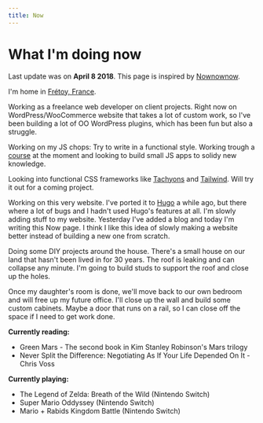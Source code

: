 ```yaml
---
title: Now
---
```


# What I'm doing now

Last update was on **April 8 2018**. This page is inspired by [Nownownow](http://nownownow.com/).

I'm home in [Frétoy, France](https://goo.gl/maps/dSzSBm3K1Xp). 

Working as a freelance web developer on client projects. Right now on WordPress/WooCommerce website that takes a lot of custom work, so I've been building a lot of OO WordPress plugins, which has been fun but also a struggle.

Working on my JS chops: Try to write in a functional style. Working trough a [course](https://courses.knowthen.com/p/functional-programming-for-beginners-with-javascript) at the moment and looking to build small JS apps to solidy new knowledge.

Looking into functional CSS frameworks like [Tachyons](https://tachyons.io/) and [Tailwind](https://tailwindcss.com/). Will try it out for a coming project.

Working on this very website. I've ported it to [Hugo](https://gohugo.io/) a while ago, but there where a lot of bugs and I hadn't used Hugo's features at all. I'm slowly adding stuff to my website. Yesterday I've added a blog and today I'm writing this Now page. I think I like this idea of slowly making a website better instead of building a new one from scratch.

Doing some DIY projects around the house. There's a small house on our land that hasn't been lived in for 30 years. The roof is leaking and can collapse any minute. I'm going to build studs to support the roof and close up the holes.

Once my daughter's room is done, we'll move back to our own bedroom and will free up my future office. I'll close up the wall and build some custom cabinets. Maybe a door that runs on a rail, so I can close off the space if I need to get work done.


**Currently reading:**

- Green Mars - The second book in Kim Stanley Robinson's Mars trilogy
- Never Split the Difference: Negotiating As If Your Life Depended On It - Chris Voss

**Currently playing:**

- The Legend of Zelda: Breath of the Wild (Nintendo Switch)
- Super Mario Oddyssey (Nintendo Switch)
- Mario + Rabids Kingdom Battle (Nintendo Switch)
